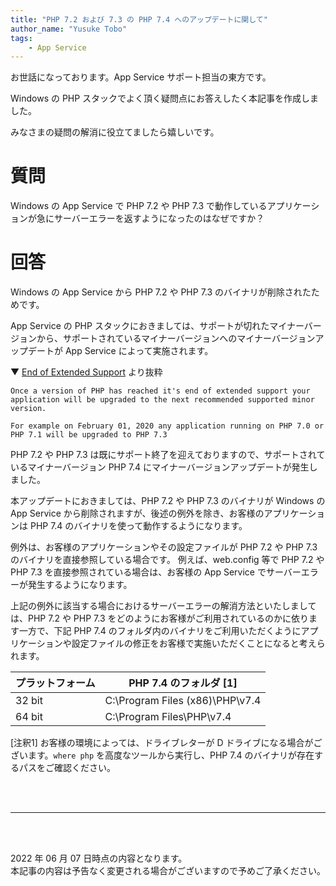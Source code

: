 ```yaml
---
title: "PHP 7.2 および 7.3 の PHP 7.4 へのアップデートに関して"
author_name: "Yusuke Tobo"
tags:
    - App Service
---
```


お世話になっております。App Service サポート担当の東方です。

Windows の PHP スタックでよく頂く疑問点にお答えしたく本記事を作成しました。

みなさまの疑問の解消に役立てましたら嬉しいです。

# 質問
Windows の App Service で PHP 7.2 や PHP 7.3 で動作しているアプリケーションが急にサーバーエラーを返すようになったのはなぜですか？

# 回答
Windows の App Service から PHP 7.2 や PHP 7.3 のバイナリが削除されたためです。

App Service の PHP スタックにおきましては、サポートが切れたマイナーバージョンから、サポートされているマイナーバージョンへのマイナーバージョンアップデートが App Service によって実施されます。

▼ [End of Extended Support](https://github.com/Azure/app-service-linux-docs/blob/master/Runtime_Support/php_support.md#end-of-extended-support) より抜粋
```
Once a version of PHP has reached it's end of extended support your application will be upgraded to the next recommended supported minor version.

For example on February 01, 2020 any application running on PHP 7.0 or PHP 7.1 will be upgraded to PHP 7.3
```

PHP 7.2 や PHP 7.3 は既にサポート終了を迎えておりますので、サポートされているマイナーバージョン PHP 7.4 にマイナーバージョンアップデートが発生しました。

本アップデートにおきましては、PHP 7.2 や PHP 7.3 のバイナリが Windows の App Service から削除されますが、後述の例外を除き、お客様のアプリケーションは PHP 7.4 のバイナリを使って動作するようになります。

例外は、お客様のアプリケーションやその設定ファイルが PHP 7.2 や PHP 7.3 のバイナリを直接参照している場合です。
例えば、web.config 等で PHP 7.2 や PHP 7.3 を直接参照されている場合は、お客様の App Service でサーバーエラーが発生するようになります。 

上記の例外に該当する場合におけるサーバーエラーの解消方法といたしましては、PHP 7.2 や PHP 7.3 をどのようにお客様がご利用されているのかに依ります一方で、下記 PHP 7.4 のフォルダ内のバイナリをご利用いただくようにアプリケーションや設定ファイルの修正をお客様で実施いただくことになると考えられます。


|プラットフォーム| PHP 7.4 のフォルダ [1] |
|--|--|
| 32 bit | C:\Program Files (x86)\PHP\v7.4 |
| 64 bit | C:\Program Files\PHP\v7.4 |




[注釈1] お客様の環境によっては、ドライブレターが D ドライブになる場合がございます。`where php` を高度なツールから実行し、PHP 7.4 のバイナリが存在するパスをご確認ください。  


<br>
<br>

---

<br>
<br>

2022 年 06 月 07 日時点の内容となります。<br>
本記事の内容は予告なく変更される場合がございますので予めご了承ください。

<br>
<br>